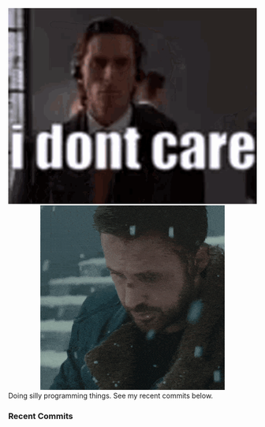 <div align="center">
  <img src="https://github.com/yafyx/yafyx/blob/main/gif/idc.gif"/>
  <img src="https://github.com/yafyx/yafyx/blob/main/gif/sadgosling.gif"/>
</div>
Doing silly programming things. See my recent commits below.

### Recent Commits

<!-- recent_commits starts -->
<!-- recent_commits ends -->

